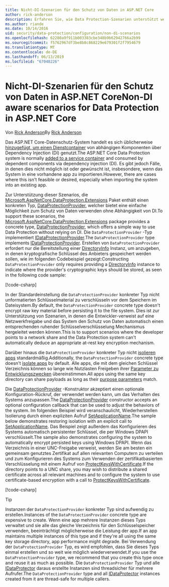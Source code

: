 ```yaml
---
title: Nicht-DI-Szenarien für den Schutz von Daten in ASP.NET Core
author: rick-anderson
description: Erfahren Sie, wie Data Protection-Szenarien unterstützt werden, in denen Sie nicht oder keinen Dienst von Abhängigkeitsinjektion verwenden möchten.
ms.author: riande
ms.date: 10/14/2016
uid: security/data-protection/configuration/non-di-scenarios
ms.openlocfilehash: 62280a9f911b003383cbe348b9b62942766a2b99
ms.sourcegitcommit: f5762967df3be8b8c868229e679301f2f7954679
ms.translationtype: MT
ms.contentlocale: de-DE
ms.lasthandoff: 06/13/2019
ms.locfileid: "67048226"
---
```

# <a name="non-di-aware-scenarios-for-data-protection-in-aspnet-core"></a><span data-ttu-id="bf811-103">Nicht-DI-Szenarien für den Schutz von Daten in ASP.NET Core</span><span class="sxs-lookup"><span data-stu-id="bf811-103">Non-DI aware scenarios for Data Protection in ASP.NET Core</span></span>

<span data-ttu-id="bf811-104">Von [Rick Anderson](https://twitter.com/RickAndMSFT)</span><span class="sxs-lookup"><span data-stu-id="bf811-104">By [Rick Anderson](https://twitter.com/RickAndMSFT)</span></span>

<span data-ttu-id="bf811-105">Das ASP.NET Core-Datenschutz-System handelt es sich üblicherweise [hinzugefügt, um einen Dienstcontainer](xref:security/data-protection/consumer-apis/overview) von abhängigen Komponenten über Dependency Injection (DI) genutzt.</span><span class="sxs-lookup"><span data-stu-id="bf811-105">The ASP.NET Core Data Protection system is normally [added to a service container](xref:security/data-protection/consumer-apis/overview) and consumed by dependent components via dependency injection (DI).</span></span> <span data-ttu-id="bf811-106">Es gibt jedoch Fälle, in denen dies nicht möglich ist oder gewünscht ist, insbesondere, wenn das System in eine vorhandene app zu importieren.</span><span class="sxs-lookup"><span data-stu-id="bf811-106">However, there are cases where this isn't feasible or desired, especially when importing the system into an existing app.</span></span>

<span data-ttu-id="bf811-107">Zur Unterstützung dieser Szenarios, die [Microsoft.AspNetCore.DataProtection.Extensions](https://www.nuget.org/packages/Microsoft.AspNetCore.DataProtection.Extensions/) Paket enthält einen konkreten Typ, [DataProtectionProvider](/dotnet/api/Microsoft.AspNetCore.DataProtection.DataProtectionProvider), welcher bietet eine einfache Möglichkeit zum Schutz von Daten verwenden ohne Abhängigkeit von DI.</span><span class="sxs-lookup"><span data-stu-id="bf811-107">To support these scenarios, the [Microsoft.AspNetCore.DataProtection.Extensions](https://www.nuget.org/packages/Microsoft.AspNetCore.DataProtection.Extensions/) package provides a concrete type, [DataProtectionProvider](/dotnet/api/Microsoft.AspNetCore.DataProtection.DataProtectionProvider), which offers a simple way to use Data Protection without relying on DI.</span></span> <span data-ttu-id="bf811-108">Die `DataProtectionProvider` -Typ implementiert [IDataProtectionProvider](/dotnet/api/microsoft.aspnetcore.dataprotection.idataprotectionprovider).</span><span class="sxs-lookup"><span data-stu-id="bf811-108">The `DataProtectionProvider` type implements [IDataProtectionProvider](/dotnet/api/microsoft.aspnetcore.dataprotection.idataprotectionprovider).</span></span> <span data-ttu-id="bf811-109">Erstellen von `DataProtectionProvider` erfordert nur die Bereitstellung einer [DirectoryInfo](/dotnet/api/system.io.directoryinfo) Instanz, um anzugeben, in denen kryptografische Schlüssel des Anbieters gespeichert werden sollen, wie im folgenden Codebeispiel gezeigt:</span><span class="sxs-lookup"><span data-stu-id="bf811-109">Constructing `DataProtectionProvider` only requires providing a [DirectoryInfo](/dotnet/api/system.io.directoryinfo) instance to indicate where the provider's cryptographic keys should be stored, as seen in the following code sample:</span></span>

[!code-csharp[](non-di-scenarios/_static/nodisample1.cs)]

<span data-ttu-id="bf811-110">In der Standardeinstellung die `DataProtectionProvider` konkreter Typ nicht unformatierten Schlüsselmaterial zu verschlüsseln vor dem Speichern im Dateisystem.</span><span class="sxs-lookup"><span data-stu-id="bf811-110">By default, the `DataProtectionProvider` concrete type doesn't encrypt raw key material before persisting it to the file system.</span></span> <span data-ttu-id="bf811-111">Dies ist zur Unterstützung von Szenarien, in denen die Entwickler-verweist auf eine Netzwerkfreigabe und das System den Schutz von Daten automatisch einen entsprechenden ruhender Schlüsselverschlüsselung Mechanismus hergeleitet werden können.</span><span class="sxs-lookup"><span data-stu-id="bf811-111">This is to support scenarios where the developer points to a network share and the Data Protection system can't automatically deduce an appropriate at-rest key encryption mechanism.</span></span>

<span data-ttu-id="bf811-112">Darüber hinaus die `DataProtectionProvider` konkreter Typ nicht [isolieren apps](xref:security/data-protection/configuration/overview#per-application-isolation) standardmäßig.</span><span class="sxs-lookup"><span data-stu-id="bf811-112">Additionally, the `DataProtectionProvider` concrete type doesn't [isolate apps](xref:security/data-protection/configuration/overview#per-application-isolation) by default.</span></span> <span data-ttu-id="bf811-113">Alle apps, die mit dem gleichen Schlüssel Verzeichnis können so lange wie Nutzlasten Freigeben ihrer [Parameter zu Entwicklungszwecken](xref:security/data-protection/consumer-apis/purpose-strings) übereinstimmen.</span><span class="sxs-lookup"><span data-stu-id="bf811-113">All apps using the same key directory can share payloads as long as their [purpose parameters](xref:security/data-protection/consumer-apis/purpose-strings) match.</span></span>

<span data-ttu-id="bf811-114">Die [DataProtectionProvider](/dotnet/api/microsoft.aspnetcore.dataprotection.dataprotectionprovider) -Konstruktor akzeptiert einen optionale Konfiguration-Rückruf, der verwendet werden kann, um das Verhalten des Systems anzupassen.</span><span class="sxs-lookup"><span data-stu-id="bf811-114">The [DataProtectionProvider](/dotnet/api/microsoft.aspnetcore.dataprotection.dataprotectionprovider) constructor accepts an optional configuration callback that can be used to adjust the behaviors of the system.</span></span> <span data-ttu-id="bf811-115">Im folgenden Beispiel wird veranschaulicht, Wiederherstellen Isolierung durch einen expliziten Aufruf [SetApplicationName](/dotnet/api/microsoft.aspnetcore.dataprotection.dataprotectionbuilderextensions.setapplicationname).</span><span class="sxs-lookup"><span data-stu-id="bf811-115">The sample below demonstrates restoring isolation with an explicit call to [SetApplicationName](/dotnet/api/microsoft.aspnetcore.dataprotection.dataprotectionbuilderextensions.setapplicationname).</span></span> <span data-ttu-id="bf811-116">Das Beispiel zeigt außerdem das Konfigurieren des Systems automatisch persistenter Schlüssel, die per Windows DPAPI verschlüsselt.</span><span class="sxs-lookup"><span data-stu-id="bf811-116">The sample also demonstrates configuring the system to automatically encrypt persisted keys using Windows DPAPI.</span></span> <span data-ttu-id="bf811-117">Wenn das Verzeichnis in einer UNC-Freigabe verweist, werden Sie am besten ein gemeinsam genutztes Zertifikat auf allen relevanten Computern zu verteilen und zum Konfigurieren des Systems zum Verwenden der zertifikatbasierten Verschlüsselung mit einem Aufruf von [ProtectKeysWithCertificate](/dotnet/api/microsoft.aspnetcore.dataprotection.dataprotectionbuilderextensions.protectkeyswithcertificate).</span><span class="sxs-lookup"><span data-stu-id="bf811-117">If the directory points to a UNC share, you may wish to distribute a shared certificate across all relevant machines and to configure the system to use certificate-based encryption with a call to [ProtectKeysWithCertificate](/dotnet/api/microsoft.aspnetcore.dataprotection.dataprotectionbuilderextensions.protectkeyswithcertificate).</span></span>

[!code-csharp[](non-di-scenarios/_static/nodisample2.cs)]

> [!TIP]
> <span data-ttu-id="bf811-118">Instanzen der `DataProtectionProvider` konkreter Typ sind aufwendig zu erstellen.</span><span class="sxs-lookup"><span data-stu-id="bf811-118">Instances of the `DataProtectionProvider` concrete type are expensive to create.</span></span> <span data-ttu-id="bf811-119">Wenn eine app mehrere Instanzen dieses Typs verwaltet und sie alle das gleiche Verzeichnis für den Schlüsselspeicher verwenden, beeinträchtigt möglicherweise die Leistung der app.</span><span class="sxs-lookup"><span data-stu-id="bf811-119">If an app maintains multiple instances of this type and if they're all using the same key storage directory, app performance might degrade.</span></span> <span data-ttu-id="bf811-120">Bei Verwendung der `DataProtectionProvider` Typ, es wird empfohlen, dass Sie dieses Typs einmal erstellen und so weit wie möglich wiederverwendet.</span><span class="sxs-lookup"><span data-stu-id="bf811-120">If you use the `DataProtectionProvider` type, we recommend that you create this type once and reuse it as much as possible.</span></span> <span data-ttu-id="bf811-121">Die `DataProtectionProvider` Typ und alle [IDataProtector](/dotnet/api/microsoft.aspnetcore.dataprotection.idataprotector) daraus erstellte Instanzen sind threadsicher für mehrere Aufrufer.</span><span class="sxs-lookup"><span data-stu-id="bf811-121">The `DataProtectionProvider` type and all [IDataProtector](/dotnet/api/microsoft.aspnetcore.dataprotection.idataprotector) instances created from it are thread-safe for multiple callers.</span></span>

